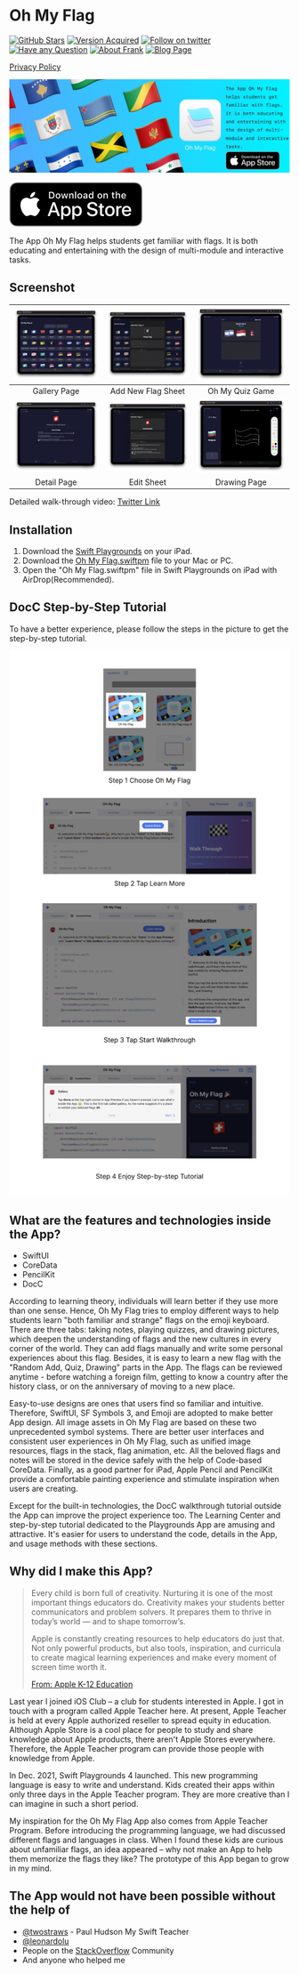 <!--
 * @Author: Frank Chu
 * @Date: 2022-04-22 21:39:00
 * @LastEditors: Frank Chu
 * @LastEditTime: 2023-03-14 09:19:48
 * @FilePath: /OhMyFlag-WWDC22/readme.md
 * @Description: 
 * 
 * Copyright (c) 2023 by ${git_name}, All Rights Reserved. 
-->
<!-- markdownlint-disable MD033 -->
<html>
<head>
<!-- Primary Meta Tags -->
<title>Oh My Flag - Learn flags on emoji keyboard</title>
<meta name="title" content="Oh My Flag - Learn flags on emoji keyboard">
<meta name="description" content="The App Oh My Flag helps students get familiar with flags. It is both educating and entertaining with the design of multi-module and interactive tasks.">

<!-- Open Graph / Facebook -->
<meta property="og:type" content="website">
<meta property="og:url" content="https://yongfrank.github.io/OhMyFlag-WWDC22/">
<meta property="og:title" content="Oh My Flag - Learn flags on emoji keyboard">
<meta property="og:description" content="The App Oh My Flag helps students get familiar with flags. It is both educating and entertaining with the design of multi-module and interactive tasks.">
<meta property="og:image" content="/resources/banner.jpeg">

<!-- Twitter -->
<meta property="twitter:card" content="summary_large_image">
<meta property="twitter:url" content="https://yongfrank.github.io/OhMyFlag-WWDC22/">
<meta property="twitter:title" content="Oh My Flag - Learn flags on emoji keyboard">
<meta property="twitter:description" content="The App Oh My Flag helps students get familiar with flags. It is both educating and entertaining with the design of multi-module and interactive tasks.">
<meta property="twitter:image" content="/resources/banner.jpeg">
</head>
</html>

# Oh My Flag

[![GitHub Stars](https://img.shields.io/github/stars/yongfrank/OhMyFlag-WWDC22.svg?style=social)](https://github.com/yongfrank/OhMyFlag-WWDC22)
[![Version Acquired](https://img.shields.io/badge/Swift_Playgrounds-4.0_or_Above_on_iPad-green)](https://apps.apple.com/us/app/swift-playgrounds/id908519492)
[![Follow on twitter](https://img.shields.io/twitter/follow/cyongfrank)](https://twitter.com/intent/follow?screen_name=cyongfrank)
[![Have any Question](https://img.shields.io/badge/email-yongfrank@outlook.com-blue.svg
)](mailto:yongfrank@outlook.com)
[![About Frank](https://img.shields.io/badge/Find_More_Project-yongfrank.github.io/about-9ef)](https://yongfrank.github.io/about)
[![Blog Page](https://img.shields.io/badge/Blog_Page-yongfrank.github.io-success)](https://yongfrank.github.io/)

[Privacy Policy](/privacy-policy.md)

[![banner](/resources/banner.jpeg)](https://apps.apple.com/app/oh-my-flag/id6446227923)

[![banner](/resources/download-on-the-app-store.svg)](https://apps.apple.com/app/oh-my-flag/id6446227923)

The App Oh My Flag helps students get familiar with flags. It is both educating and entertaining with the design of multi-module and interactive tasks.

## Screenshot

| ![gallery tab](resources/gallery-Tab-Medium.png) | ![add new](resources/add-New-Tab-Medium.png) |    ![quiz tab](resources/quiz-Tab-Medium.png)    |
| :----------------------------------------------: | :------------------------------------------: | :----------------------------------------------: |
|                   Gallery Page                   |              Add New Flag Sheet              |                 Oh My Quiz Game                  |
|  ![detail tab](resources/detail-Tab-Medium.png)  |  ![edit tab](resources/edit-Tab-Medium.png)  | ![drawing tab](resources/drawing-Tab-Medium.png) |
|                   Detail Page                    |                  Edit Sheet                  |                   Drawing Page                   |

Detailed walk-through video: [Twitter Link](https://twitter.com/cyongfrank/status/1518663840463872000)

## Installation

1. Download the [Swift Playgrounds](https://apps.apple.com/us/app/swift-playgrounds/id908519492) on your iPad.
2. Download the [Oh My Flag.swiftpm](https://github.com/yongfrank/OhMyFlag-WWDC22/raw/main/OhMyFlag.swiftpm.zip) file to your Mac or PC.
3. Open the "Oh My Flag.swiftpm" file in Swift Playgrounds on iPad with AirDrop(Recommended).

## DocC Step-by-Step Tutorial

To have a better experience, please follow the steps in the picture to get the step-by-step tutorial. 

![This is a readme image. There are four steps to guide people in the step-by-step tutorial](resources/readme.jpeg)

## What are the features and technologies inside the App?

* SwiftUI
* CoreData
* PencilKit
* DocC

According to learning theory, individuals will learn better if they use more than one sense. Hence, Oh My Flag tries to employ different ways to help students learn "both familiar and strange" flags on the emoji keyboard. There are three tabs: taking notes, playing quizzes, and drawing pictures, which deepen the understanding of flags and the new cultures in every corner of the world. They can add flags manually and write some personal experiences about this flag. Besides, it is easy to learn a new flag with the "Random Add, Quiz, Drawing" parts in the App. The flags can be reviewed anytime - before watching a foreign film, getting to know a country after the history class, or on the anniversary of moving to a new place.

Easy-to-use designs are ones that users find so familiar and intuitive. Therefore, SwiftUI, SF Symbols 3, and Emoji are adopted to make better App design. All image assets in Oh My Flag are based on these two unprecedented symbol systems. There are better user interfaces and consistent user experiences in Oh My Flag, such as unified image resources, flags in the stack, flag animation, etc. All the beloved flags and notes will be stored in the device safely with the help of Code-based CoreData. Finally, as a good partner for iPad, Apple Pencil and PencilKit provide a comfortable painting experience and stimulate inspiration when users are creating. 

Except for the built-in technologies, the DocC walkthrough tutorial outside the App can improve the project experience too. The Learning Center and step-by-step tutorial dedicated to the Playgrounds App are amusing and attractive. It's easier for users to understand the code, details in the App, and usage methods with these sections. 

## Why did I make this App?

> Every child is born full of creativity. Nurturing it is one of the most important things educators do. Creativity makes your students better communicators and problem solvers. It prepares them to thrive in today’s world — and to shape tomorrow’s.
>
> Apple is constantly creating resources to help educators do just that. Not only powerful products, but also tools, inspiration, and curricula to create magical learning experiences and make every moment of screen time worth it.
>
> [From: Apple K-12 Education](https://www.apple.com/education/k12/)

Last year I joined iOS Club – a club for students interested in Apple. I got in touch with a program called Apple Teacher here. At present, Apple Teacher is held at every Apple authorized reseller to spread equity in education. Although Apple Store is a cool place for people to study and share knowledge about Apple products, there aren't Apple Stores everywhere. Therefore, the Apple Teacher program can provide those people with knowledge from Apple.

In Dec. 2021, Swift Playgrounds 4 launched. This new programming language is easy to write and understand. Kids created their apps within only three days in the Apple Teacher program. They are more creative than I can imagine in such a short period.

My inspiration for the Oh My Flag App also comes from Apple Teacher Program. Before introducing the programming language, we had discussed different flags and languages in class. When I found these kids are curious about unfamiliar flags, an idea appeared – why not make an App to help them memorize the flags they like? The prototype of this App began to grow in my mind.

## The App would not have been possible without the help of

* [@twostraws](https://twitter.com/twostraws) - Paul Hudson My Swift Teacher
* [@leonardolu](https://github.com/leonardolu)
* People on the [StackOverflow](https://stackoverflow.com) Community
* And anyone who helped me